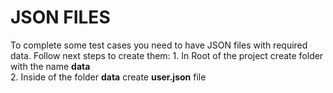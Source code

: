 # JSON FILES
To complete some test cases you need to have JSON files with required data.
Follow next steps to create them:
    1. In Root of the project create folder with the name **data** \
    2. Inside of the folder **data** create **user.json** file 

